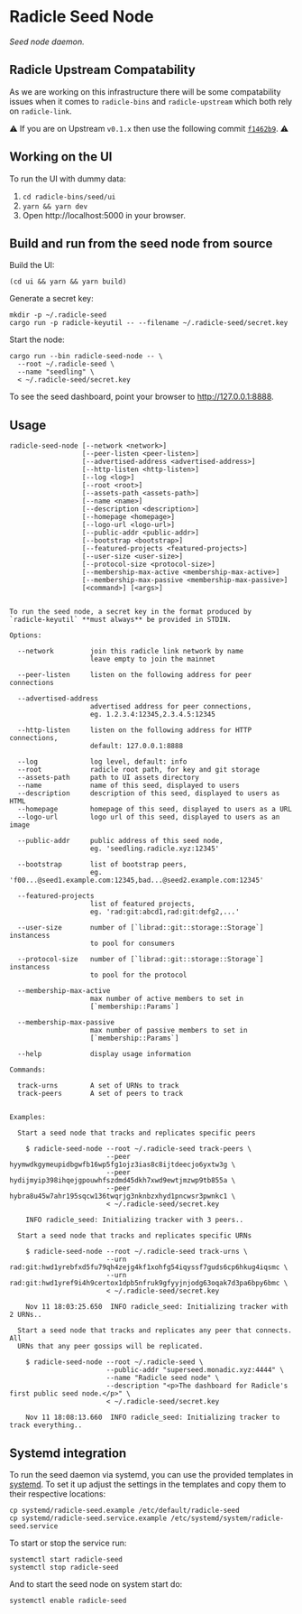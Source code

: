 # Radicle Seed Node

*Seed node daemon.*


## Radicle Upstream Compatability

As we are working on this infrastructure there will be some compatability
issues when it comes to `radicle-bins` and `radicle-upstream` which both rely
on `radicle-link`.

⚠️ If you are on Upstream `v0.1.x` then use the following commit
[`f1462b9`][ha]. ⚠️


## Working on the UI

To run the UI with dummy data:

1. `cd radicle-bins/seed/ui`
2. `yarn && yarn dev`
3. Open http://localhost:5000 in your browser.


## Build and run from the seed node from source

Build the UI:

    (cd ui && yarn && yarn build)

Generate a secret key:

    mkdir -p ~/.radicle-seed
    cargo run -p radicle-keyutil -- --filename ~/.radicle-seed/secret.key

Start the node:

    cargo run --bin radicle-seed-node -- \
      --root ~/.radicle-seed \
      --name "seedling" \
      < ~/.radicle-seed/secret.key

To see the seed dashboard, point your browser to http://127.0.0.1:8888.


## Usage

    radicle-seed-node [--network <network>]
                      [--peer-listen <peer-listen>]
                      [--advertised-address <advertised-address>]
                      [--http-listen <http-listen>]
                      [--log <log>]
                      [--root <root>]
                      [--assets-path <assets-path>]
                      [--name <name>]
                      [--description <description>]
                      [--homepage <homepage>]
                      [--logo-url <logo-url>]
                      [--public-addr <public-addr>]
                      [--bootstrap <bootstrap>]
                      [--featured-projects <featured-projects>]
                      [--user-size <user-size>]
                      [--protocol-size <protocol-size>]
                      [--membership-max-active <membership-max-active>]
                      [--membership-max-passive <membership-max-passive>]
                      [<command>] [<args>]


    To run the seed node, a secret key in the format produced by
    `radicle-keyutil` **must always** be provided in STDIN.

    Options:

      --network         join this radicle link network by name
                        leave empty to join the mainnet

      --peer-listen     listen on the following address for peer connections

      --advertised-address
                        advertised address for peer connections,
                        eg. 1.2.3.4:12345,2.3.4.5:12345

      --http-listen     listen on the following address for HTTP connections,
                        default: 127.0.0.1:8888

      --log             log level, default: info
      --root            radicle root path, for key and git storage
      --assets-path     path to UI assets directory
      --name            name of this seed, displayed to users
      --description     description of this seed, displayed to users as HTML
      --homepage        homepage of this seed, displayed to users as a URL
      --logo-url        logo url of this seed, displayed to users as an image

      --public-addr     public address of this seed node,
                        eg. 'seedling.radicle.xyz:12345'

      --bootstrap       list of bootstrap peers,
                        eg. 'f00...@seed1.example.com:12345,bad...@seed2.example.com:12345'

      --featured-projects
                        list of featured projects,
                        eg. 'rad:git:abcd1,rad:git:defg2,...'

      --user-size       number of [`librad::git::storage::Storage`] instancess
                        to pool for consumers

      --protocol-size   number of [`librad::git::storage::Storage`] instancess
                        to pool for the protocol

      --membership-max-active
                        max number of active members to set in
                        [`membership::Params`]

      --membership-max-passive
                        max number of passive members to set in
                        [`membership::Params`]

      --help            display usage information

    Commands:

      track-urns        A set of URNs to track
      track-peers       A set of peers to track


    Examples:

      Start a seed node that tracks and replicates specific peers

        $ radicle-seed-node --root ~/.radicle-seed track-peers \
                            --peer hyymwdkgymeupidbgwfb16wp5fg1ojz3ias8c8ijtdeecjo6yxtw3g \
                            --peer hydijmyip398ihqejgpouwhfszdmd45dkh7xwd9ewtjmzwp9tb855a \
                            --peer hybra8u45w7ahr195sqcw136twqrjg3nknbzxhyd1pncwsr3pwnkc1 \
                            < ~/.radicle-seed/secret.key

        INFO radicle_seed: Initializing tracker with 3 peers..

      Start a seed node that tracks and replicates specific URNs

        $ radicle-seed-node --root ~/.radicle-seed track-urns \
                            --urn rad:git:hwd1yrebfxd5fu79qh4zejg4kf1xohfg54iqyssf7guds6cp6hkug4iqsmc \
                            --urn rad:git:hwd1yref9i4h9certox1dpb5nfruk9gfyyjnjodg63oqak7d3pa6bpy6bmc \
                            < ~/.radicle-seed/secret.key

        Nov 11 18:03:25.650  INFO radicle_seed: Initializing tracker with 2 URNs..

      Start a seed node that tracks and replicates any peer that connects. All
      URNs that any peer gossips will be replicated.

        $ radicle-seed-node --root ~/.radicle-seed \
                            --public-addr "superseed.monadic.xyz:4444" \
                            --name "Radicle seed node" \
                            --description "<p>The dashboard for Radicle's first public seed node.</p>" \
                            < ~/.radicle-seed/secret.key

        Nov 11 18:08:13.660  INFO radicle_seed: Initializing tracker to track everything..


## Systemd integration

To run the seed daemon via systemd, you can use the provided templates in
[systemd](./systemd). To set it up adjust the settings in the templates and
copy them to their respective locations:

    cp systemd/radicle-seed.example /etc/default/radicle-seed
    cp systemd/radicle-seed.service.example /etc/systemd/system/radicle-seed.service

To start or stop the service run:

    systemctl start radicle-seed
    systemctl stop radicle-seed

And to start the seed node on system start do:

    systemctl enable radicle-seed



[ha]: https://github.com/radicle-dev/radicle-bins/commit/f1462b92a06ef65ec4b65201e9801473a41b4ee3